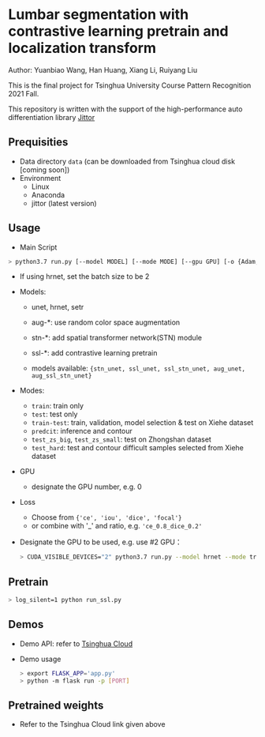 # Lumbar segmentation with contrastive learning pretrain and localization transform

Author: Yuanbiao Wang, Han Huang, Xiang Li, Ruiyang Liu

This is the final project for Tsinghua University Course Pattern Recognition 2021 Fall.

This repository is written with the support of the high-performance auto differentiation library [Jittor](https://github.com/Jittor/jittor)

## Prequisities
- Data directory `data` (can be downloaded from Tsinghua cloud disk [coming soon])
- Environment
  - Linux
  - Anaconda
  - jittor (latest version)


## Usage
- Main Script
```bash
> python3.7 run.py [--model MODEL] [--mode MODE] [--gpu GPU] [-o {Adam, SGD}] [-e EPOCHS] [-b BATCH_SIZE] [-l LR] [--loss LOSS]
```

- If using hrnet, set the batch size to be 2

- Models:

  - unet, hrnet, setr

  - aug-*:  use random color space augmentation

  - stn-*:  add spatial transformer network(STN) module

  - ssl-*:  add contrastive learning pretrain

  - models available: `{stn_unet, ssl_unet, ssl_stn_unet, aug_unet, aug_ssl_stn_unet}`

- Modes:
  - `train`: train only
  - `test`: test only
  - `train-test`: train, validation, model selection & test on Xiehe dataset
  - `predcit`: inference and contour
  - `test_zs_big`, `test_zs_small`: test on Zhongshan dataset
  - `test_hard`: test and contour difficult samples selected from Xiehe dataset

- GPU
  - designate the GPU number, e.g. 0

- Loss
  - Choose from `{'ce', 'iou', 'dice', 'focal'}`
  - or combine with '_' and ratio, e.g. `'ce_0.8_dice_0.2'`

- Designate the GPU to be used, e.g. use #2 GPU：
  
  ```bash
  > CUDA_VISIBLE_DEVICES="2" python3.7 run.py --model hrnet --mode train-test -b 2 -e 8
  ```

## Pretrain
```bash
> log_silent=1 python run_ssl.py
```

## Demos
- Demo API: refer to [Tsinghua Cloud](https://cloud.tsinghua.edu.cn/f/d6bbfa925b87400eb707/)
- Demo usage

  ```bash
  > export FLASK_APP='app.py'
  > python -m flask run -p [PORT]
  ```

## Pretrained weights
- Refer to the Tsinghua Cloud link given above
